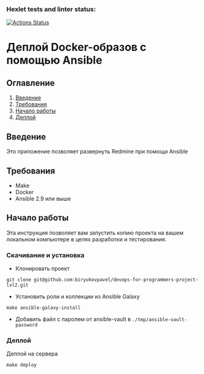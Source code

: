 ### Hexlet tests and linter status:
[![Actions Status](https://github.com/biryukovpavel/devops-for-programmers-project-lvl2/workflows/hexlet-check/badge.svg)](https://github.com/biryukovpavel/devops-for-programmers-project-lvl2/actions)

# Деплой Docker-образов с помощью Ansible

## Оглавление

1. [Введение](#introduction)
1. [Требования](#requirements)
1. [Начало работы](#getting-started)
1. [Деплой](#deploy)

<a name="introduction"></a>
## Введение

Это приложение позволяет развернуть Redmine при помощи Ansible

<a name="requirements"></a>
## Требования
- Make
- Docker
- Ansible 2.9 или выше

<a name="getting-started"></a>
## Начало работы

Эта инструкция позволяет вам запустить копию проекта на вашем локальном компьютере в целях разработки и тестирования.

### Скачивание и установка

* Клонировать проект
```shell
git clone git@github.com:biryukovpavel/devops-for-programmers-project-lvl2.git
```

* Установить роли и коллекции из Ansible Galaxy
```shell
make ansible-galaxy-install
```

* Добавить файл с паролем от ansible-vault в `./tmp/ansible-vault-password`

<a name="deploy"></a>
### Деплой

Деплой на сервера
```shell
make deploy
```
